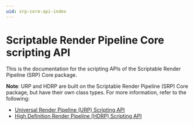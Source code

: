 ```yaml
---
uid: srp-core-api-index
---
```


# Scriptable Render Pipeline Core scripting API

This is the documentation for the scripting APIs of the Scriptable Render Pipeline (SRP) Core package.

**Note**:  URP and HDRP are built on the Scriptable Render Pipeline (SRP) Core package, but have their own class types. For more information, refer to the following:

- [Universal Render Pipeline (URP) Scripting API](https://docs.unity3d.com/Packages/com.unity.render-pipelines.universal@17.3/api/index.html)
- [High Definition Render Pipeline (HDRP) Scripting API](https://docs.unity3d.com/Packages/com.unity.render-pipelines.high-definition@17.3/api/index.html)
